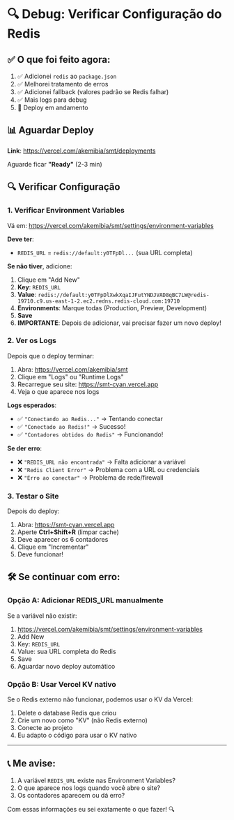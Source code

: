 # 🔍 Debug: Verificar Configuração do Redis

## ✅ O que foi feito agora:

1. ✅ Adicionei `redis` ao `package.json`
2. ✅ Melhorei tratamento de erros
3. ✅ Adicionei fallback (valores padrão se Redis falhar)
4. ✅ Mais logs para debug
5. 🔄 Deploy em andamento

## 📊 Aguardar Deploy

**Link**: https://vercel.com/akemibia/smt/deployments

Aguarde ficar **"Ready"** (2-3 min)

## 🔍 Verificar Configuração

### 1. Verificar Environment Variables

Vá em: https://vercel.com/akemibia/smt/settings/environment-variables

**Deve ter**:
- `REDIS_URL` = `redis://default:y0TFpDl...` (sua URL completa)

**Se não tiver**, adicione:
1. Clique em "Add New"
2. **Key**: `REDIS_URL`
3. **Value**: `redis://default:y0TFpDlXwkXqaIJFutYNDJVAD8qBC7LW@redis-19710.c9.us-east-1-2.ec2.redns.redis-cloud.com:19710`
4. **Environments**: Marque todas (Production, Preview, Development)
5. **Save**
6. **IMPORTANTE**: Depois de adicionar, vai precisar fazer um novo deploy!

### 2. Ver os Logs

Depois que o deploy terminar:

1. Abra: https://vercel.com/akemibia/smt
2. Clique em "Logs" ou "Runtime Logs"
3. Recarregue seu site: https://smt-cyan.vercel.app
4. Veja o que aparece nos logs

**Logs esperados**:
- ✅ `"Conectando ao Redis..."` → Tentando conectar
- ✅ `"Conectado ao Redis!"` → Sucesso!
- ✅ `"Contadores obtidos do Redis"` → Funcionando!

**Se der erro**:
- ❌ `"REDIS_URL não encontrada"` → Falta adicionar a variável
- ❌ `"Redis Client Error"` → Problema com a URL ou credenciais
- ❌ `"Erro ao conectar"` → Problema de rede/firewall

### 3. Testar o Site

Depois do deploy:
1. Abra: https://smt-cyan.vercel.app
2. Aperte **Ctrl+Shift+R** (limpar cache)
3. Deve aparecer os 6 contadores
4. Clique em "Incrementar"
5. Deve funcionar!

## 🛠️ Se continuar com erro:

### Opção A: Adicionar REDIS_URL manualmente

Se a variável não existir:
1. https://vercel.com/akemibia/smt/settings/environment-variables
2. Add New
3. Key: `REDIS_URL`
4. Value: sua URL completa do Redis
5. Save
6. Aguardar novo deploy automático

### Opção B: Usar Vercel KV nativo

Se o Redis externo não funcionar, podemos usar o KV da Vercel:
1. Delete o database Redis que criou
2. Crie um novo como "KV" (não Redis externo)
3. Conecte ao projeto
4. Eu adapto o código para usar o KV nativo

---

## 📞 Me avise:

1. A variável `REDIS_URL` existe nas Environment Variables?
2. O que aparece nos logs quando você abre o site?
3. Os contadores aparecem ou dá erro?

Com essas informações eu sei exatamente o que fazer! 🔍


